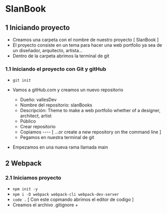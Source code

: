 # SlanBook

## 1 Iniciando proyecto

- Creamos una carpeta con el nombre de nuestro proyecto [ SlanBook ]
- El proyecto consiste en un tema para hacer una web portfolio ya sea de un diseñador, arquitecto, artista...
- Dentro de la carpeta abrimos la terminal de git

### 1.1 Iniciando el proyecto con Git y gitHub

- `git init`
- Vamos a gitHub.com y creamos un nuevo repositorio

  - Dueño: vallesDev
  - Nombre del repositorio: slanBooks
  - Descripción: Theme to make a web portfolio whether of a designer, architect, artist
  - Público
  - Crear repositorio
  - Copiamos ---- [ …or create a new repository on the command line ]
  - Pegamos en nuestra terminal de git

- Empezamos en una nueva rama llamada main

## 2 Webpack

### 2.1 Iniciamos proyecto

- `npm init -y`
- `npm i -D webpack webpack-cli webpack-dev-server`
- `code .` [ Con este copmando abrimos el editor de codigo ]
- Creamos el archivo .gitignore
	+ 	